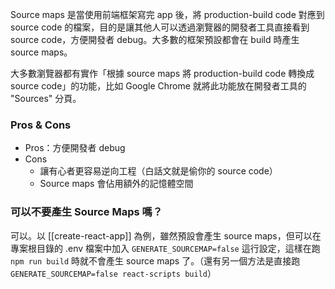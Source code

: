 Source maps 是當使用前端框架寫完 app 後，將 production-build code 對應到 source code 的檔案，目的是讓其他人可以透過瀏覽器的開發者工具直接看到 source code，方便開發者 debug。大多數的框架預設都會在 build 時產生 source maps。

大多數瀏覽器都有實作「根據 source maps 將 production-build code 轉換成 source code」的功能，比如 Google Chrome 就將此功能放在開發者工具的 "Sources" 分頁。

### Pros & Cons

- Pros：方便開發者 debug
- Cons
    - 讓有心者更容易逆向工程（白話文就是偷你的 source code）
    - Source maps 會佔用額外的記憶體空間

### 可以不要產生 Source Maps 嗎？

可以。以 [[create-react-app]] 為例，雖然預設會產生 source maps，但可以在專案根目錄的 .env 檔案中加入 `GENERATE_SOURCEMAP=false` 這行設定，這樣在跑 `npm run build` 時就不會產生 source maps 了。（還有另一個方法是直接跑 `GENERATE_SOURCEMAP=false react-scripts build`）
